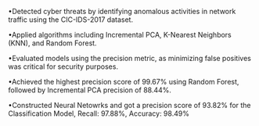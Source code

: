 •Detected cyber threats by identifying anomalous activities in network traffic using the CIC-IDS-2017 dataset.

•Applied algorithms including Incremental PCA, K-Nearest Neighbors (KNN), and Random Forest.

•Evaluated models using the precision metric, as minimizing false positives was critical for security purposes.

•Achieved the highest precision score of 99.67% using Random Forest, followed by Incremental PCA precision of 88.44%.

•Constructed Neural Netowrks and got a precision score of 93.82% for the Classification Model, Recall: 97.88%, Accuracy: 98.49%
